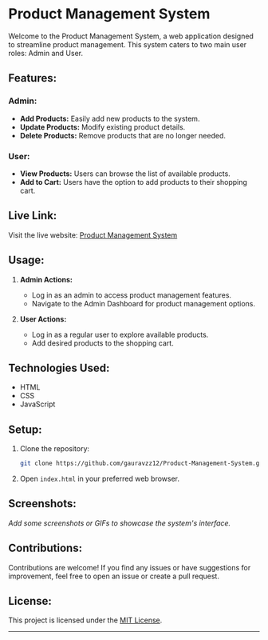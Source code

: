 # Product Management System

Welcome to the Product Management System, a web application designed to streamline product management. This system caters to two main user roles: Admin and User.

## Features:

### Admin:
- **Add Products:** Easily add new products to the system.
- **Update Products:** Modify existing product details.
- **Delete Products:** Remove products that are no longer needed.

### User:
- **View Products:** Users can browse the list of available products.
- **Add to Cart:** Users have the option to add products to their shopping cart.

## Live Link:

Visit the live website: [Product Management System](https://gauravzz12.github.io/Product-Management-System/)

## Usage:

1. **Admin Actions:**
   - Log in as an admin to access product management features.
   - Navigate to the Admin Dashboard for product management options.

2. **User Actions:**
   - Log in as a regular user to explore available products.
   - Add desired products to the shopping cart.

## Technologies Used:

- HTML
- CSS
- JavaScript

## Setup:

1. Clone the repository:

    ```bash
    git clone https://github.com/gauravzz12/Product-Management-System.git
    ```

2. Open `index.html` in your preferred web browser.

## Screenshots:

_Add some screenshots or GIFs to showcase the system's interface._

## Contributions:

Contributions are welcome! If you find any issues or have suggestions for improvement, feel free to open an issue or create a pull request.

## License:

This project is licensed under the [MIT License](LICENSE).

---
